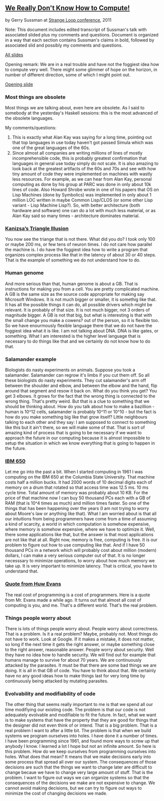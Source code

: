
## [We Really Don't Know How to Compute!](https://www.youtube.com/watch?v=O3tVctB_VSU)
by Gerry Sussman
at [Strange Loop conference](https://www.thestrangeloop.com/about.html), 2011  

Note: This document includes edited transcript of Sussman's talk with associated slided plus my comments and questions. Document is organized in a way that each section contains Sussman's claims in bold, followed by associated slid and possibly my comments and questions.  

[All slides](http://mcdonnell.mit.edu/sussman_slides.pdf)  

Opening remark: We are in a real trouble and have not the foggiest idea how to compute very well. There might some glimmer of hope on the horizon, in number of different direction, some of which I might point out.  

[Opening slide](slides/page_1.pdf)

### Most things are obsolete

Most things we are talking about, even here are obsolete. As I said to somebody at the yesterday's Haskell sessions: this is the most advanced of the obsolete languages.

My comments/questions:
1. This is exactly what Alan Kay was saying for a long time, pointing out that top languages in use today haven't got passed Simula which was one of the great languages of the 60s.
2. Since almost all companies are writing millions of lines of mostly incomprehensible code, this is probably greatest confirmation that languages in general use today simply do not scale. It is also amazing to look back at the greatest artifacts of the 60s and 70s and see with how tiny amount of code they were implemented on machines with wastly less resources. For example, as we can hear from Alan Kay, personal computing as done by his group at PARC was done in only about 10k lines of code. Also Howard Shrobe wrote in one of his papers that OS on Lisp Machines (done by Symbolics) was implemented in only about 1 million LOC written in maybe Common Lisp/CLOS (or some other Lisp variant - Lisp Machine Lisp?). So, with better architecture (both hardware and software) one can do a lot with much less material, or as Alan Kay said so many times - architecture dominates material.

### [Kanizsa’s Triangle Illusion](slides/page_2.pdf)

You now see the triange that is not there. What did you do? I took only 100 or maybe 200 ms, or few tens of neuron times. I do not care how parallel the machine is. I do have the foggiest idea how to write a program that organizes complex process like that in the latency of about 30 or 40 steps. That is the example of something we do not understand how to do.  

### Human genome

And more serious than that, human genome is about a GB. That is instructions for making you from a cell. You are pretty complicated machine. A GB is the same size as the source code appropriate for making say Microsoft Windows. It is not much bigger or smaller, it is somethig like that. It has all the possible things it can do, all possible drivers which might be relevant. It is probably of that size. It is not much bigger, not 3 orders of magnitude bigger. A GB is not that big, but what is interesting is that with the small change you make a cowens? out of the person, so it is flexible too. So we have enourmously flexible language there that we do not have the foggiest idea what it is like. I am not talking about DNA. DNA is like gates, or something. What I am interested is the higher level language that is necessary to do things like that and we certainly do not know how to do that.

### Salamander example

Biologists do nasty experiments on animals. Suppose you took a salamander. Salamander can regrow it's limbs if you cut them off. So all these biologists do nasty experiments. They cut salamander's arm off between the shoulder and elbow, and between the elbow and the hand, flip around that segment and resow it back on. What do you think you get? You get 3 elbows. It grows for the fact that the wrong thing is connected to the wrong thing. That's pretty weird. But that is a clue to something that we should be thinking about. How do you talk about how to make a bazillion - human is 10^12 cells, salamander is probably 10^11 or 10^10 - but the fact is how do you make something big like that grow itself? Little neighbours talking to each other and they say: I am supposed to connect to something like this but it ain't there, so we will make some of that. That is sort of amazing kind of process that is going to be necessary if we want to approach the future in our computing because it is almost impossible to setup the situation in which we know everything that is going to happen in the future.

### [IBM 650](slides/page_3.pdf)

Let me go into the past a bit. When I started computing in 1961 I was computing on the IBM 650 at the Columbia State University. That machine costs half a million bucks. It had 2000 words of 10 decimal digits each of memory on a drum that rotated so that access time was 12.5 ms. 10 ms cycle time. Total amount of memory was probably about 10 KB. For the price of that machine now I can buy 50 thousand PCs each with a GB of RAM (that is 10^4 times as much) and million times faster. So one of the things that has been happening over the years (I am not trying to worry about Moore's law or anything like that). What I am worried about is that all our intuitions from being programmers have come from a time of assuming a kind of scarcity, a world in which computation is somehow expensive, where memory is somehow expensive, where we have to optimize it. Well, there some applications like that, but the answer is that most applications are not like that at all. Right now, memory is free, computing is free. It is our problem to figure out how to use computing like that. And if I have 50 thousand PCs in a network which will probably cost about million (modern) dollars, I can make a very serious computer out of that. It is no longer necesssary to minimize operations, to worry about how much memory we take up. It is very important to minimize latency. That is critical, you have to understand that.  

### [Quote from Huw Evans](slides/page_4.pdf)

The real cost of programming is a cost of programmers. Here is a quote from Mr. Evans made a while ago. It turns out that almost all cost of computing is you, and me. That's a different world. That's the real problem.

### Things people worry about

There is lots of things people worry about. People worry about correctness. That is a problem. Is it a real problem? Maybe, probably not. Most things do not have to work. Look at Google. If it makes a mistake, it does not matter, so long if the next time it gets the right answer, or maybe something close to the right answer, reasonable answer. People worry about security. Well they have no idea how to handle security. We will find out for example that humans manage to survive for about 70 years. We are continuously attacked by the parasites. It must be that there are some bad things we are doing. It is all in that GB of code. You have to think about that. We certainly have no any good ideas how to make things last for very long time by continuously being attacked by mutating parasites.

### Evolvability and modifiability of code 

The other thing that seems really important to me is that we spend all our time modifiying our existing code. The problem is that our code is not adequately evolvable and modifiable to fit the future. In fact, what we want is to make systems that have the property that they are good for things that the designer did not even think of or intend. That is a big problem. That is a real problem I want to after a little bit. The problem is that when we build systems we program ourselves into holes. I have done it a number of times. I have been programming since 1961, and found more ways to screw up that anybody I know. I learned a lot I hope but not an infinite amount. So here is this problem. How do we keep ourselves from programming ourselves into holes. What does that mean? It means that we make decisions early into some process that spread all over our system. The consequences of those decisions are such that the things we want to change later are difficult to change becaue we have to change very large amount of stuff. That is the problem. I want to figure out ways we can organize systems so that the consequences of the decisions we make are not expensive to change. We cannot avoid making decisions, but we can try to figure out ways to minimize the cost of changing decisions we made.




